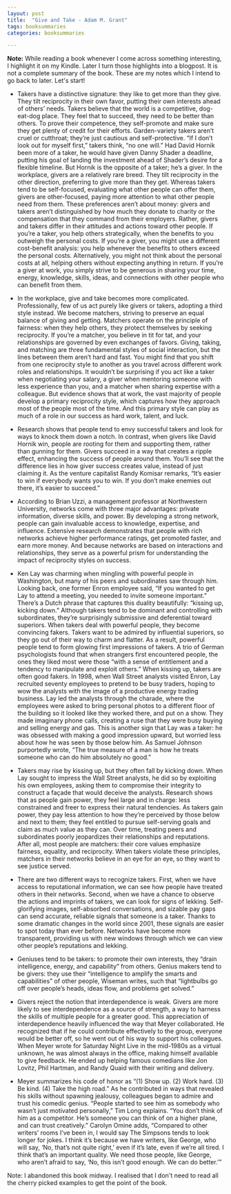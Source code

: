 ```yaml
---
layout: post
title:  "Give and Take - Adam M. Grant"
tags: booksummaries
categories: booksummaries

---
```


**Note:** While reading a book whenever I come across something interesting, I highlight it on my Kindle. Later I turn those highlights into a blogpost. It is not a complete summary of the book. These are my notes which I intend to go back to later. Let's start!

- Takers have a distinctive signature: they like to get more than they give. They tilt reciprocity in their own favor, putting their own interests ahead of others’ needs. Takers believe that the world is a competitive, dog-eat-dog place. They feel that to succeed, they need to be better than others. To prove their competence, they self-promote and make sure they get plenty of credit for their efforts. Garden-variety takers aren’t cruel or cutthroat; they’re just cautious and self-protective. “If I don’t look out for myself first,” takers think, “no one will.” Had David Hornik been more of a taker, he would have given Danny Shader a deadline, putting his goal of landing the investment ahead of Shader’s desire for a flexible timeline. But Hornik is the opposite of a taker; he’s a giver. In the workplace, givers are a relatively rare breed. They tilt reciprocity in the other direction, preferring to give more than they get. Whereas takers tend to be self-focused, evaluating what other people can offer them, givers are other-focused, paying more attention to what other people need from them. These preferences aren’t about money: givers and takers aren’t distinguished by how much they donate to charity or the compensation that they command from their employers. Rather, givers and takers differ in their attitudes and actions toward other people. If you’re a taker, you help others strategically, when the benefits to you outweigh the personal costs. If you’re a giver, you might use a different cost-benefit analysis: you help whenever the benefits to others exceed the personal costs. Alternatively, you might not think about the personal costs at all, helping others without expecting anything in return. If you’re a giver at work, you simply strive to be generous in sharing your time, energy, knowledge, skills, ideas, and connections with other people who can benefit from them.

- In the workplace, give and take becomes more complicated. Professionally, few of us act purely like givers or takers, adopting a third style instead. We become matchers, striving to preserve an equal balance of giving and getting. Matchers operate on the principle of fairness: when they help others, they protect themselves by seeking reciprocity. If you’re a matcher, you believe in tit for tat, and your relationships are governed by even exchanges of favors. Giving, taking, and matching are three fundamental styles of social interaction, but the lines between them aren’t hard and fast. You might find that you shift from one reciprocity style to another as you travel across different work roles and relationships. It wouldn’t be surprising if you act like a taker when negotiating your salary, a giver when mentoring someone with less experience than you, and a matcher when sharing expertise with a colleague. But evidence shows that at work, the vast majority of people develop a primary reciprocity style, which captures how they approach most of the people most of the time. And this primary style can play as much of a role in our success as hard work, talent, and luck.

- Research shows that people tend to envy successful takers and look for ways to knock them down a notch. In contrast, when givers like David Hornik win, people are rooting for them and supporting them, rather than gunning for them. Givers succeed in a way that creates a ripple effect, enhancing the success of people around them. You’ll see that the difference lies in how giver success creates value, instead of just claiming it. As the venture capitalist Randy Komisar remarks, “It’s easier to win if everybody wants you to win. If you don’t make enemies out there, it’s easier to succeed.”

- According to Brian Uzzi, a management professor at Northwestern University, networks come with three major advantages: private information, diverse skills, and power. By developing a strong network, people can gain invaluable access to knowledge, expertise, and influence. Extensive research demonstrates that people with rich networks achieve higher performance ratings, get promoted faster, and earn more money. And because networks are based on interactions and relationships, they serve as a powerful prism for understanding the impact of reciprocity styles on success.

- Ken Lay was charming when mingling with powerful people in Washington, but many of his peers and subordinates saw through him. Looking back, one former Enron employee said, “If you wanted to get Lay to attend a meeting, you needed to invite someone important.” There’s a Dutch phrase that captures this duality beautifully: “kissing up, kicking down.” Although takers tend to be dominant and controlling with subordinates, they’re surprisingly submissive and deferential toward superiors. When takers deal with powerful people, they become convincing fakers. Takers want to be admired by influential superiors, so they go out of their way to charm and flatter. As a result, powerful people tend to form glowing first impressions of takers. A trio of German psychologists found that when strangers first encountered people, the ones they liked most were those “with a sense of entitlement and a tendency to manipulate and exploit others.” When kissing up, takers are often good fakers. In 1998, when Wall Street analysts visited Enron, Lay recruited seventy employees to pretend to be busy traders, hoping to wow the analysts with the image of a productive energy trading business. Lay led the analysts through the charade, where the employees were asked to bring personal photos to a different floor of the building so it looked like they worked there, and put on a show. They made imaginary phone calls, creating a ruse that they were busy buying and selling energy and gas. This is another sign that Lay was a taker: he was obsessed with making a good impression upward, but worried less about how he was seen by those below him. As Samuel Johnson purportedly wrote, “The true measure of a man is how he treats someone who can do him absolutely no good.”

- Takers may rise by kissing up, but they often fall by kicking down. When Lay sought to impress the Wall Street analysts, he did so by exploiting his own employees, asking them to compromise their integrity to construct a façade that would deceive the analysts. Research shows that as people gain power, they feel large and in charge: less constrained and freer to express their natural tendencies. As takers gain power, they pay less attention to how they’re perceived by those below and next to them; they feel entitled to pursue self-serving goals and claim as much value as they can. Over time, treating peers and subordinates poorly jeopardizes their relationships and reputations. After all, most people are matchers: their core values emphasize fairness, equality, and reciprocity. When takers violate these principles, matchers in their networks believe in an eye for an eye, so they want to see justice served.

- There are two different ways to recognize takers. First, when we have access to reputational information, we can see how people have treated others in their networks. Second, when we have a chance to observe the actions and imprints of takers, we can look for signs of lekking. Self-glorifying images, self-absorbed conversations, and sizable pay gaps can send accurate, reliable signals that someone is a taker. Thanks to some dramatic changes in the world since 2001, these signals are easier to spot today than ever before. Networks have become more transparent, providing us with new windows through which we can view other people’s reputations and lekking.

- Geniuses tend to be takers: to promote their own interests, they “drain intelligence, energy, and capability” from others. Genius makers tend to be givers: they use their “intelligence to amplify the smarts and capabilities” of other people, Wiseman writes, such that “lightbulbs go off over people’s heads, ideas flow, and problems get solved.”

- Givers reject the notion that interdependence is weak. Givers are more likely to see interdependence as a source of strength, a way to harness the skills of multiple people for a greater good. This appreciation of interdependence heavily influenced the way that Meyer collaborated. He recognized that if he could contribute effectively to the group, everyone would be better off, so he went out of his way to support his colleagues. When Meyer wrote for Saturday Night Live in the mid-1980s as a virtual unknown, he was almost always in the office, making himself available to give feedback. He ended up helping famous comedians like Jon Lovitz, Phil Hartman, and Randy Quaid with their writing and delivery.

- Meyer summarizes his code of honor as “(1) Show up. (2) Work hard. (3) Be kind. (4) Take the high road.” As he contributed in ways that revealed his skills without spawning jealousy, colleagues began to admire and trust his comedic genius. “People started to see him as somebody who wasn’t just motivated personally,” Tim Long explains. “You don’t think of him as a competitor. He’s someone you can think of on a higher plane, and can trust creatively.” Carolyn Omine adds, “Compared to other writers’ rooms I’ve been in, I would say The Simpsons tends to look longer for jokes. I think it’s because we have writers, like George, who will say, ‘No, that’s not quite right,’ even if it’s late, even if we’re all tired. I think that’s an important quality. We need those people, like George, who aren’t afraid to say, ‘No, this isn’t good enough. We can do better.’”

Note: I abandoned this book midway. I realised that I don't need to read all the cherry picked examples to get the point of the book.
